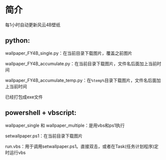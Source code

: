 # 简介
每1小时自动更新风云4B壁纸

## python:

wallpaper_FY4B_single.py：在当前目录下载图片，覆盖之前图片

wallpaper_FY4B_accumulate.py：在当前目录下载图片，文件名后面加上当前时间

wallpaper_FY4B_accumulate_temp.py：在`%temp%`目录下载图片，文件名后面加上当前时间

已经打包成exe文件

## powershell + vbscript:

wallpaper_single 和 wallpaper_multiple：是用vbs和ps1执行

setwallpaper.ps1：在当前目录下载图片

run.vbs：用于调用setwallpaper.ps1。直接双击，或者在Task(任务计划程序)定时运行vbs
